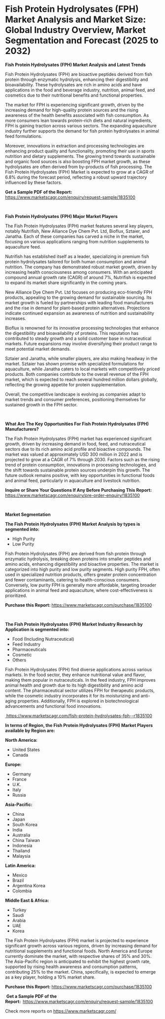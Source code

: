 <p><h1>Fish Protein Hydrolysates (FPH) Market Analysis and Market Size: Global Industry Overview, Market Segmentation and Forecast (2025 to 2032)</h1></p><p><strong>Fish Protein Hydrolysates (FPH) Market Analysis and Latest Trends</strong></p>
<p><p>Fish Protein Hydrolysates (FPH) are bioactive peptides derived from fish protein through enzymatic hydrolysis, enhancing their digestibility and bioavailability. These hydrolysates are rich in amino acids and have applications in the food and beverage industry, nutrition, animal feed, and cosmetics due to their nutritional benefits and functional properties.</p><p>The market for FPH is experiencing significant growth, driven by the increasing demand for high-quality protein sources and the rising awareness of the health benefits associated with fish consumption. As more consumers lean towards protein-rich diets and natural ingredients, FPH is gaining traction across various sectors. The expanding aquaculture industry further supports the demand for fish protein hydrolysates in animal feed formulations.</p><p>Moreover, innovations in extraction and processing technologies are enhancing product quality and functionality, promoting their use in sports nutrition and dietary supplements. The growing trend towards sustainable and organic food sources is also boosting FPH market growth, as these hydrolysates are often derived from by-products of fish processing. The Fish Protein Hydrolysates (FPH) Market is expected to grow at a CAGR of 6.8% during the forecast period, reflecting a robust upward trajectory influenced by these factors.</p></p>
<p><strong>Get a Sample PDF of the Report:&nbsp;</strong> <a href="https://www.marketscagr.com/enquiry/request-sample/1835100?utm_campaign=3117&utm_medium=2&utm_source=Github&utm_content=ia&utm_term=26032025&utm_id=fish-protein-hydrolysates-fph">https://www.marketscagr.com/enquiry/request-sample/1835100</a></p>
<p>&nbsp;</p>
<p><strong>Fish Protein Hydrolysates (FPH) Major Market Players</strong></p>
<p><p>The Fish Protein Hydrolysates (FPH) market features several key players, notably Nutrifish, New Alliance Dye Chem Pvt. Ltd, Bioflux, Sztaier, and Janatha. Each of these companies has carved a niche in the market, focusing on various applications ranging from nutrition supplements to aquaculture feed.</p><p>Nutrifish has established itself as a leader, specializing in premium fish protein hydrolysates tailored for both human consumption and animal nutrition. The company has demonstrated robust market growth, driven by increasing health consciousness among consumers. With an anticipated compound annual growth rate (CAGR) of around 7%, Nutrifish is expected to expand its market share significantly in the coming years.</p><p>New Alliance Dye Chem Pvt. Ltd focuses on producing eco-friendly FPH products, appealing to the growing demand for sustainable sourcing. Its market growth is fueled by partnerships with leading food manufacturers and the rise in demand for plant-based protein alternatives. Projections indicate continued expansion as awareness of nutrition and sustainability increases.</p><p>Bioflux is renowned for its innovative processing technologies that enhance the digestibility and bioavailability of proteins. This reputation has contributed to steady growth and a solid customer base in nutraceutical markets. Future expansions may involve diversifying their product range to meet potential market demands.</p><p>Sztaier and Janatha, while smaller players, are also making headway in the market. Sztaier has shown promise with specialized formulations for aquaculture, while Janatha caters to local markets with competitively priced products. Both companies contribute to the overall revenue of the FPH market, which is expected to reach several hundred million dollars globally, reflecting the growing appetite for protein supplementation.</p><p>Overall, the competitive landscape is evolving as companies adapt to market trends and consumer preferences, positioning themselves for sustained growth in the FPH sector.</p></p>
<p>&nbsp;</p>
<p><strong>What Are The Key Opportunities For Fish Protein Hydrolysates (FPH) Manufacturers?</strong></p>
<p><p>The Fish Protein Hydrolysates (FPH) market has experienced significant growth, driven by increasing demand in food, feed, and nutraceutical sectors due to its rich amino acid profile and bioactive compounds. The market was valued at approximately USD 300 million in 2022 and is projected to grow at a CAGR of 7% through 2030. Factors such as the rising trend of protein consumption, innovations in processing technologies, and the shift towards sustainable protein sources underpin this growth. The future outlook remains positive, with key opportunities in functional foods and animal feed, particularly in aquaculture and livestock nutrition.</p></p>
<p><strong>Inquire or Share Your Questions If Any Before Purchasing This Report:</strong> <a href="https://www.marketscagr.com/enquiry/pre-order-enquiry/1835100?utm_campaign=3117&utm_medium=2&utm_source=Github&utm_content=ia&utm_term=26032025&utm_id=fish-protein-hydrolysates-fph">https://www.marketscagr.com/enquiry/pre-order-enquiry/1835100</a></p>
<p>&nbsp;</p>
<p><strong>Market Segmentation</strong></p>
<p><strong>The Fish Protein Hydrolysates (FPH) Market Analysis by types is segmented into:</strong></p>
<p><ul><li>High Purity</li><li>Low Purity</li></ul></p>
<p><p>Fish Protein Hydrolysates (FPH) are derived from fish protein through enzymatic hydrolysis, breaking down proteins into smaller peptides and amino acids, enhancing digestibility and bioactive properties. The market is categorized into high purity and low purity segments. High purity FPH, often used in specialized nutrition products, offers greater protein concentration and fewer contaminants, catering to health-conscious consumers. Conversely, low purity FPH is generally more affordable, targeting broader applications in animal feed and aquaculture, where cost-effectiveness is prioritized.</p></p>
<p><strong>Purchase this Report:&nbsp;</strong><a href="https://www.marketscagr.com/purchase/1835100?utm_campaign=3117&utm_medium=2&utm_source=Github&utm_content=ia&utm_term=26032025&utm_id=fish-protein-hydrolysates-fph">https://www.marketscagr.com/purchase/1835100</a></p>
<p>&nbsp;</p>
<p><strong>The Fish Protein Hydrolysates (FPH) Market Industry Research by Application is segmented into:</strong></p>
<p><ul><li>Food (Including Nutraceutical)</li><li>Feed Industry</li><li>Pharmaceuticals</li><li>Cosmetic</li><li>Others</li></ul></p>
<p><p>Fish Protein Hydrolysates (FPH) find diverse applications across various markets. In the food sector, they enhance nutritional value and flavor, making them popular in nutraceuticals. In the feed industry, FPH improves animal health and growth due to its high digestibility and amino acid content. The pharmaceutical sector utilizes FPH for therapeutic products, while the cosmetic industry incorporates it for its moisturizing and anti-aging properties. Additionally, FPH is explored in biotechnological advancements and functional food innovations.</p></p>
<p><a href="https://www.marketscagr.com/fish-protein-hydrolysates-fph--r1835100?utm_campaign=3117&utm_medium=2&utm_source=Github&utm_content=ia&utm_term=26032025&utm_id=fish-protein-hydrolysates-fph">&nbsp;https://www.marketscagr.com/fish-protein-hydrolysates-fph--r1835100</a></p>
<p><strong>In terms of Region, the Fish Protein Hydrolysates (FPH) Market Players available by Region are:</strong></p>
<p>
    <p> <strong> North America: </strong>
        <ul>
            <li>United States</li>
            <li>Canada</li>
        </ul>
        </p> 
    <p> <strong> Europe: </strong>
        <ul>
            <li>Germany</li>
            <li>France</li>
            <li>U.K.</li>
            <li>Italy</li>
            <li>Russia</li>
        </ul>
        </p> 
    <p> <strong> Asia-Pacific: </strong>
        <ul>
            <li>China</li>
            <li>Japan</li>
            <li>South Korea</li>
            <li>India</li>
            <li>Australia</li>
            <li>China Taiwan</li>
            <li>Indonesia</li>
            <li>Thailand</li>
            <li>Malaysia</li>
        </ul>
        </p> 
    <p> <strong> Latin America: </strong>
        <ul>
            <li>Mexico</li>
            <li>Brazil</li>
            <li>Argentina Korea</li>
            <li>Colombia</li>
        </ul>
        </p> 
    <p> <strong> Middle East & Africa: </strong>
        <ul>
            <li>Turkey</li>
            <li>Saudi</li>
            <li>Arabia</li>
            <li>UAE</li>
            <li>Korea</li>
        </ul>
    </p>
    </p>
<p><p>The Fish Protein Hydrolysates (FPH) market is projected to experience significant growth across various regions, driven by increasing demand for nutritional supplements and functional foods. North America and Europe currently dominate the market, with respective shares of 35% and 30%. The Asia-Pacific region is anticipated to exhibit the highest growth rate, supported by rising health awareness and consumption patterns, contributing 25% to the market. China, specifically, is expected to emerge as a key player, holding a 10% market share.</p></p>
<p><strong>Purchase this Report: </strong><a href="https://www.marketscagr.com/purchase/1835100?utm_campaign=3117&utm_medium=2&utm_source=Github&utm_content=ia&utm_term=26032025&utm_id=fish-protein-hydrolysates-fph">https://www.marketscagr.com/purchase/1835100</a></p>
<p>&nbsp;<strong>Get a Sample PDF of the Report:&nbsp;&nbsp;</strong><a href="https://www.marketscagr.com/enquiry/request-sample/1835100?utm_campaign=3117&utm_medium=2&utm_source=Github&utm_content=ia&utm_term=26032025&utm_id=fish-protein-hydrolysates-fph">https://www.marketscagr.com/enquiry/request-sample/1835100</a></p>
<p><strong></strong></p>
<p>Check more reports on <a href="https://www.marketscagr.com/?utm_campaign=3117&utm_medium=2&utm_source=Github&utm_content=ia&utm_term=26032025&utm_id=fish-protein-hydrolysates-fph">https://www.marketscagr.com/</a></p>